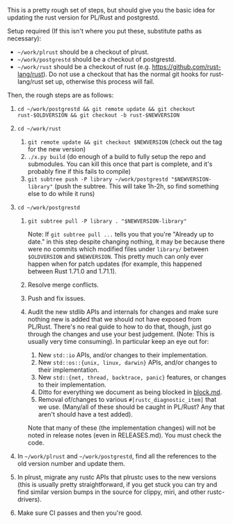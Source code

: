 This is a pretty rough set of steps, but should give you the basic idea for updating the rust version for PL/Rust and postgrestd.

Setup required (If this isn't where you put these, substitute paths as necessary):
- `~/work/plrust` should be a checkout of plrust.
- `~/work/postgrestd` should be a checkout of postgrestd.
- `~/work/rust` should be a checkout of rust (e.g. <https://github.com/rust-lang/rust>). Do not use a checkout that has the normal git hooks for rust-lang/rust set up, otherwise this process will fail.

Then, the rough steps are as follows:
1. `cd ~/work/postgrestd && git remote update && git checkout rust-$OLDVERSION && git checkout -b rust-$NEWVERSION`
2. `cd ~/work/rust`
   1. `git remote update && git checkout $NEWVERSION` (check out the tag for the new version)
   2. `./x.py build` (do enough of a build to fully setup the repo and submodules. You can kill this once that part is complete, and it's probably fine if this fails to compile)
   3. `git subtree push -P library ~/work/postgrestd "$NEWVERSION-library"` (push the subtree. This will take 1h-2h, so find something else to do while it runs)
3. `cd ~/work/postgrestd`
   1. `git subtree pull -P library . "$NEWVERSION-library"`

      Note: If `git subtree pull ...` tells you that you're "Already up to date." in this step despite changing nothing, it may be because there were no commits which modified files under `library/` between `$OLDVERSION` and `$NEWVERSION`. This pretty much can only ever happen when for patch updates (for example, this happened between Rust 1.71.0 and 1.71.1).

   2. Resolve merge conflicts.
   3. Push and fix issues.
   4. Audit the new stdlib APIs and internals for changes and make sure nothing new is added that we should not have exposed from PL/Rust. There's no real guide to how to do that, though, just go through the changes and use your best judgement. (Note: This is usually very time consuming). In particular keep an eye out for:
      1. New `std::io` APIs, and/or changes to their implementation.
      2. New `std::os::{unix, linux, darwin}` APIs, and/or changes to their implementation.
      3. New `std::{net, thread, backtrace, panic}` features, or changes to their implementation.
      4. Ditto for everything we document as being blocked in [block.md](./block.md).
      5. Removal of/changes to various `#[rustc_diagnostic_item]` that we use. (Many/all of these should be caught in PL/Rust? Any that aren't should have a test added).

      Note that many of these (the implementation changes) will not be noted in release notes (even in RELEASES.md). You must check the code.

4. In `~/work/plrust` and `~/work/postgrestd`, find all the references to the old version number and update them.
5. In plrust, migrate any rustc APIs that plrustc uses to the new versions (this is usually pretty straightforward, if you get stuck you can try and find similar version bumps in the source for clippy, miri, and other rustc-drivers).
6. Make sure CI passes and then you're good.
